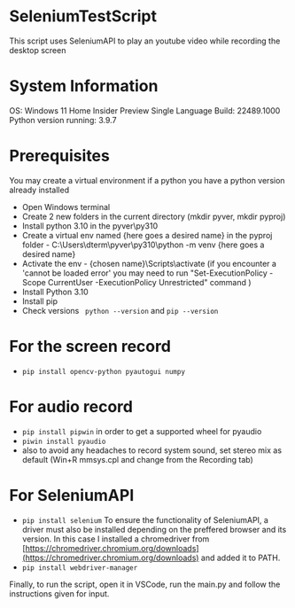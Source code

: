 # SeleniumTestScript
 This script uses SeleniumAPI to play an youtube video while recording the desktop screen

# System Information
OS: Windows 11 Home Insider Preview Single Language 
Build: 22489.1000
Python version running: 3.9.7

# Prerequisites
You may create a virtual environment if a python you have a python version already installed
* Open Windows terminal
* Create 2 new folders in the current directory (mkdir pyver, mkdir pyproj)
* Install python 3.10 in the pyver\py310
* Create a virtual env named {here goes a desired name} in the pyproj folder - C:\Users\dterm\pyver\py310\python -m venv {here goes a desired name}
* Activate the env -  {chosen name}\Scripts\activate (if you encounter a 'cannot be loaded error' you may need to run "Set-ExecutionPolicy -Scope CurrentUser -ExecutionPolicy Unrestricted" command )
* Install Python 3.10
* Install pip
* Check versions ` python --version` and `pip --version`

# For the screen record
* `pip install opencv-python pyautogui numpy`

# For audio record
* `pip install pipwin` in order to get a supported wheel for pyaudio
* `piwin install pyaudio`
* also to avoid any headaches to record system sound, set stereo mix as default (Win+R mmsys.cpl and change from the Recording tab)

# For SeleniumAPI
* `pip install selenium`
To ensure the functionality of SeleniumAPI, a driver must also be installed depending on the preffered browser and its version. In this case I installed a chromedriver from [https://chromedriver.chromium.org/downloads](https://chromedriver.chromium.org/downloads) and added it to PATH.
* `pip install webdriver-manager`

Finally, to run the script, open it in VSCode, run the main.py and follow the instructions given for input.


